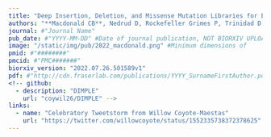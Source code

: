 ```yaml
---
title: "Deep Insertion, Deletion, and Missense Mutation Libraries for Exploring Protein Variation in Evolution, Disease, and Biology."
authors: "**Macdonald CB**, Nedrud D, Rockefeller Grimes P, Trinidad D, **Fraser JS**, Coyote-Maestas W."
journal: #"Journal Name"
pub_date: #"YYYY-MM-DD" #Date of journal publication, NOT BIORXIV UPLOAD
image: "/static/img/pub/2022_macdonald.png" #Minimum dimensions of
pmid: #"########"
pmcid: #"PMC#######"
biorxiv_version: "2022.07.26.501589v1"
pdf: #"http://cdn.fraserlab.com/publications/YYYY_SurnameFirstAuthor.pdf"
<!-- github:
  - description: "DIMPLE"
    url: "coywil26/DIMPLE" -->
links:
  - name: "Celebratory Tweetstorm from Willow Coyote-Maestas"
    url: "https://twitter.com/willowcoyote/status/1552335738372378625"
---
```

